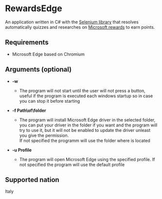 # RewardsEdge
An application written in C# with the [Selenium library](https://www.selenium.dev/) that resolves automatically quizzes and researches on [Microsoft rewards](https://account.microsoft.com/rewards/) to earn points.  


## Requirements
  - Microsoft Edge based on Chromium

## Arguments (optional)

  - **-w**
    - The program will not start until the user will not press a button, useful if the program is executed each windows startup so in case you can stop it before starting
    

  - **-f Path\of\folder**
    - The program will install Microsoft Edge driver in the selected folder, you can put your driver in the folder if you want and the program will try to use it, but it will not be enabled to update the driver unleast you give the permission.  
    If not specified the programm will use the folder where is located


- **-u Profile**
    - The program will open Microsoft Edge using the specified profile. If not specified the program will use the default profile
    

## Supported nation
Italy

